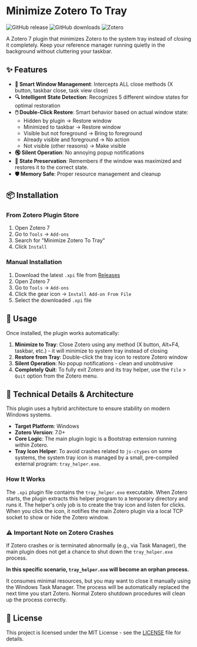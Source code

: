 # Minimize Zotero To Tray

![GitHub release](https://img.shields.io/github/v/release/yourname/minimize-zotero-to-tray)
![GitHub downloads](https://img.shields.io/github/downloads/yourname/minimize-zotero-to-tray/total)
![Zotero](https://img.shields.io/badge/Zotero-7-blue)

A Zotero 7 plugin that minimizes Zotero to the system tray instead of closing it completely. Keep your reference manager running quietly in the background without cluttering your taskbar.

## ✨ Features

- **🎯 Smart Window Management**: Intercepts ALL close methods (X button, taskbar close, task view close)
- **🔍 Intelligent State Detection**: Recognizes 5 different window states for optimal restoration
- **🖱️ Double-Click Restore**: Smart behavior based on actual window state:
  - Hidden by plugin → Restore window
  - Minimized to taskbar → Restore window  
  - Visible but not foreground → Bring to foreground
  - Already visible and foreground → No action
  - Not visible (other reasons) → Make visible
- **🔇 Silent Operation**: No annoying popup notifications
- **💾 State Preservation**: Remembers if the window was maximized and restores it to the correct state.
- **🛡️ Memory Safe**: Proper resource management and cleanup

## 📦 Installation

### From Zotero Plugin Store
1. Open Zotero 7
2. Go to `Tools` → `Add-ons`
3. Search for "Minimize Zotero To Tray"
4. Click `Install`

### Manual Installation
1. Download the latest `.xpi` file from [Releases](https://github.com/B3000Kcn/minimize-zotero-to-tray/releases)
2. Open Zotero 7
3. Go to `Tools` → `Add-ons`
4. Click the gear icon → `Install Add-on From File`
5. Select the downloaded `.xpi` file

## 🚀 Usage

Once installed, the plugin works automatically:

1. **Minimize to Tray**: Close Zotero using any method (X button, Alt+F4, taskbar, etc.) - it will minimize to system tray instead of closing
2. **Restore from Tray**: Double-click the tray icon to restore Zotero window
3. **Silent Operation**: No popup notifications - clean and unobtrusive
4. **Completely Quit**: To fully exit Zotero and its tray helper, use the `File` > `Quit` option from the Zotero menu.

## 🔧 Technical Details & Architecture

This plugin uses a hybrid architecture to ensure stability on modern Windows systems.

- **Target Platform**: Windows
- **Zotero Version**: 7.0+ 
- **Core Logic**: The main plugin logic is a Bootstrap extension running within Zotero.
- **Tray Icon Helper**: To avoid crashes related to `js-ctypes` on some systems, the system tray icon is managed by a small, pre-compiled external program: `tray_helper.exe`.

### How It Works

The `.xpi` plugin file contains the `tray_helper.exe` executable. When Zotero starts, the plugin extracts this helper program to a temporary directory and runs it. The helper's only job is to create the tray icon and listen for clicks. When you click the icon, it notifies the main Zotero plugin via a local TCP socket to show or hide the Zotero window.

### ⚠️ Important Note on Zotero Crashes

If Zotero crashes or is terminated abnormally (e.g., via Task Manager), the main plugin does not get a chance to shut down the `tray_helper.exe` process. 

**In this specific scenario, `tray_helper.exe` will become an orphan process.** 

It consumes minimal resources, but you may want to close it manually using the Windows Task Manager. The process will be automatically replaced the next time you start Zotero. Normal Zotero shutdown procedures will clean up the process correctly.

## 📄 License

This project is licensed under the MIT License - see the [LICENSE](LICENSE) file for details.

